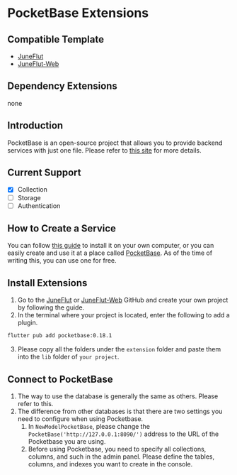 # PocketBase Extensions

## Compatible Template
- [JuneFlut](https://github.com/melodysdreamj/JuneFlut)
- [JuneFlut-Web](https://github.com/melodysdreamj/JuneFlut-Web)

## Dependency Extensions
none

## Introduction
PocketBase is an open-source project that allows you to provide backend services with just one file. Please refer to [this site](https://pocketbase.io/) for more details.

## Current Support
- [x] Collection
- [ ] Storage
- [ ] Authentication

## How to Create a Service
You can follow [this guide](https://pocketbase.io/docs/) to install it on your own computer, or you can easily create and use it at a place called [PocketBase](https://app.pockethost.io/). As of the time of writing this, you can use one for free.

## Install Extensions
1. Go to the [JuneFlut](https://github.com/melodysdreamj/JuneFlut) or [JuneFlut-Web](https://github.com/melodysdreamj/JuneFlut-Web) GitHub and create your own project by following the guide.
2. In the terminal where your project is located, enter the following to add a plugin.
```bash
flutter pub add pocketbase:0.18.1
```
3. Please copy all the folders under the `extension` folder and paste them into the `lib` folder of `your project`.

## Connect to PocketBase
1. The way to use the database is generally the same as others. Please refer to this.
2. The difference from other databases is that there are two settings you need to configure when using Pocketbase.
   1. In `NewModelPocketBase`, please change the `PocketBase('http://127.0.0.1:8090/')` address to the URL of the Pocketbase you are using.
   2. Before using Pocketbase, you need to specify all collections, columns, and such in the admin panel. Please define the tables, columns, and indexes you want to create in the console.


































